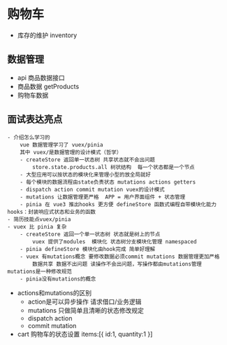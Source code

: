 # 购物车
- 库存的维护 inventory

## 数据管理
- api 
    商品数据接口
- 商品数据
    getProducts
- 购物车数据


## 面试表达亮点
    - 介绍怎么学习的
        vue 数据管理学习了 vuex/pinia
        其中 vuex/是数据管理的设计模式（哲学）
        - createStore 返回单一状态树 共享状态就不会出问题 
            store.state.products.all 树状结构  每一个状态都是一个节点
        - 大型应用可以按状态的模块化来管理小型的放全局就好
        - 每个模块的数据流程由state负责状态 mutations actions getters 
        - dispatch action commit mutation vuex的设计模式
        - mutations 让数据管理更严格  APP = 用户界面组件 + 状态管理
        - pinia 在 vue3 推出hooks 更方便 defineStore 函数式编程自带模块化能力 hooks：封装响应式状态和业务的函数
    - 简历技能点vuex/pinia
    - vuex 比 pinia 复杂 
        - createStore 返回一个单一状态树 状态就是树上的节点
            vuex 提供了modules  模块化 状态树分支模块化管理 namespaced 
        - pinia defineStore 模块化由hook完成 简单好理解
        - vuex 有mutations概念 要修改数据必须commit mutations 数据管理更加严格
            数据共享 数据不出问题 读操作不会出问题，写操作都由mutations管理  mutations是一种修改规范
        - pinia没有mutations的概念 


- actions和mutations的区别
    - action是可以异步操作  请求借口/业务逻辑
    - mutations 只做简单且清晰的状态修改规定
    - dispatch action
    - commit mutation
- cart 购物车的状态设置
        items:[{
            id:1,
            quantity:1
        }]

